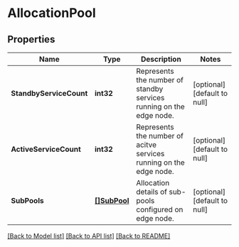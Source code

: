 # AllocationPool

## Properties
Name | Type | Description | Notes
------------ | ------------- | ------------- | -------------
**StandbyServiceCount** | **int32** | Represents the number of standby services running on the edge node.  | [optional] [default to null]
**ActiveServiceCount** | **int32** | Represents the number of acitve services running on the edge node.  | [optional] [default to null]
**SubPools** | [**[]SubPool**](SubPool.md) | Allocation details of sub-pools configured on edge node. | [optional] [default to null]

[[Back to Model list]](../README.md#documentation-for-models) [[Back to API list]](../README.md#documentation-for-api-endpoints) [[Back to README]](../README.md)

